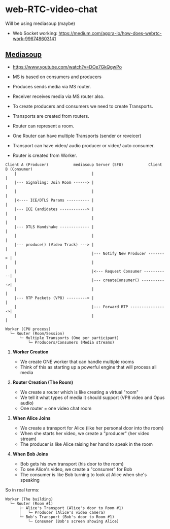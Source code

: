 # web-RTC-video-chat
Will be using mediasoup (maybe)
- Web Socket working: https://medium.com/agora-io/how-does-webrtc-work-996748603141

## [Mediasoup](https://mediasoup.org/)
- https://www.youtube.com/watch?v=DOe7GkQgwPo
- MS is based on consumers and producers
- Produces sends media via MS router.
- Receiver receives media via MS router also.
- To create producers and consumers we need to create Transports.
- Transports are created from routers.
- Router can represent a room.
- One Router can have multiple Transports (sender or reveicer)
- Transport can have video/ audio producer or video/ auto consumer.


- Router is created from Worker.

```
Client A (Producer)           mediasoup Server (SFU)           Client B (Consumer)
    |                                 |                                 |
    |--- Signaling: Join Room ------> |                                 |
    |                                 |                                 |
    |<---- ICE/DTLS Params ---------- |                                 |
    |--- ICE Candidates ------------> |                                 |
    |                                 |                                 |
    |--- DTLS Handshake ------------- |                                 |
    |                                 |                                 |
    |--- produce() (Video Track) ---> |                                 |
    |                                 |--- Notify New Producer -------> |
    |                                 |                                 |
    |                                 |<--- Request Consumer -----------|
    |                                 |--- createConsumer() ----------->|
    |                                 |                                 |
    |--- RTP Packets (VP8) ---------> |                                 |
    |                                 |--- Forward RTP ---------------->|
    |                                 |                                 |
```

```
Worker (CPU process)
  └─ Router (Room/Session)
      └─ Multiple Transports (One per participant)
          └─ Producers/Consumers (Media streams)
```


1. **Worker Creation**
   - We create ONE worker that can handle multiple rooms
   - Think of this as starting up a powerful engine that will process all media

2. **Router Creation (The Room)**
   - We create a router which is like creating a virtual "room"
   - We tell it what types of media it should support (VP8 video and Opus audio)
   - One router = one video chat room

3. **When Alice Joins**
   - We create a transport for Alice (like her personal door into the room)
   - When she starts her video, we create a "producer" (her video stream)
   - The producer is like Alice raising her hand to speak in the room

4. **When Bob Joins**
   - Bob gets his own transport (his door to the room)
   - To see Alice's video, we create a "consumer" for Bob
   - The consumer is like Bob turning to look at Alice when she's speaking

So in real terms:
```
Worker (The building)
  └─ Router (Room #1)
      ├─ Alice's Transport (Alice's door to Room #1)
      │   └─ Producer (Alice's video camera)
      └─ Bob's Transport (Bob's door to Room #1)
          └─ Consumer (Bob's screen showing Alice)
```